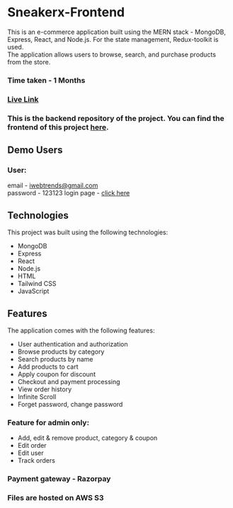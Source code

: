 # Sneakerx-Frontend

This is an e-commerce application built using the MERN stack - MongoDB, Express, React, and Node.js. For the state management, Redux-toolkit is used.<br>The application allows users to browse, search, and purchase products from the store.

### Time taken - 1 Months

### [Live Link](https://sneakerx-karan.netlify.app)

### This is the backend repository of the project. You can find the frontend of this project [here](https://github.com/karanch577/Sneakerx-backend).

## Demo Users

### User: 
email - iwebtrends@gmail.com <br>
password - 123123
login page - [click here](https://phonezone.vercel.app/login)

## Technologies
This project was built using the following technologies:

- MongoDB
- Express
- React
- Node.js
- HTML
- Tailwind CSS
- JavaScript

## Features
The application comes with the following features:

- User authentication and authorization
- Browse products by category
- Search products by name
- Add products to cart
- Apply coupon for discount
- Checkout and payment processing
- View order history
- Infinite Scroll
- Forget password, change password

### Feature for admin only: 
- Add, edit & remove product, category & coupon
- Edit order
- Edit user
- Track orders

### Payment gateway - Razorpay
### Files are hosted on AWS S3